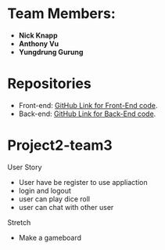 # Team Members:

- **Nick Knapp**
- **Anthony Vu**
- **Yungdrung Gurung**

# Repositories
- Front-end: [GitHub Link for Front-End code](https://github.com/210823-java-msa-wvu/Project2-team3/tree/main/front-end/p2).
- Back-end: [GitHub Link for Back-End code](https://github.com/210823-java-msa-wvu/Project2-team3/tree/main/Back-end/p2).

# Project2-team3
User Story
- User have be register to use appliaction
- login and logout
- user can play dice roll
- user can chat with other user

Stretch
- Make a gameboard
